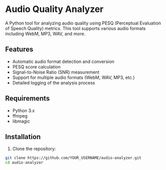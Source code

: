 # Audio Quality Analyzer

A Python tool for analyzing audio quality using PESQ (Perceptual Evaluation of Speech Quality) metrics. This tool supports various audio formats including WebM, MP3, WAV, and more.

## Features

- Automatic audio format detection and conversion
- PESQ score calculation
- Signal-to-Noise Ratio (SNR) measurement
- Support for multiple audio formats (WebM, WAV, MP3, etc.)
- Detailed logging of the analysis process

## Requirements

- Python 3.x
- ffmpeg
- libmagic

## Installation

1. Clone the repository:
```bash
git clone https://github.com/YOUR_USERNAME/audio-analyzer.git
cd audio-analyzer
